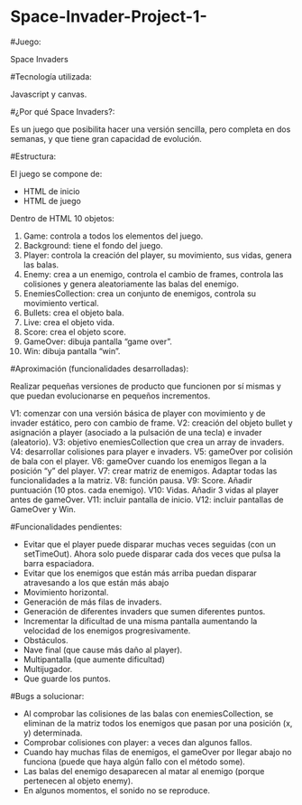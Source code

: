 # Space-Invader-Project-1-

#Juego:

Space Invaders

#Tecnología utilizada:

Javascript y canvas.

#¿Por qué Space Invaders?:

Es un juego que posibilita hacer una versión sencilla, pero completa en dos semanas, y que
tiene gran capacidad de evolución.

#Estructura:

El juego se compone de:
- HTML de inicio
- HTML de juego

Dentro de HTML 10 objetos:
1. Game: controla a todos los elementos del juego.
2. Background: tiene el fondo del juego.
3. Player: controla la creación del player, su movimiento, sus vidas, genera las balas.
4. Enemy: crea a un enemigo, controla el cambio de frames, controla las colisiones y
genera aleatoriamente las balas del enemigo.
5. EnemiesCollection: crea un conjunto de enemigos, controla su movimiento vertical.
6. Bullets: crea el objeto bala.
7. Live: crea el objeto vida.
8. Score: crea el objeto score.
9. GameOver: dibuja pantalla “game over”.
10. Win: dibuja pantalla “win”.

#Aproximación (funcionalidades desarrolladas):

Realizar pequeñas versiones de producto que funcionen por sí mismas y que puedan
evolucionarse en pequeños incrementos.

V1: comenzar con una versión básica de player con movimiento y de invader estático, pero con
cambio de frame.
V2: creación del objeto bullet y asignación a player (asociado a la pulsación de una tecla) e
invader (aleatorio).
V3: objetivo enemiesCollection que crea un array de invaders.
V4: desarrollar colisiones para player e invaders.
V5: gameOver por colisión de bala con el player.
V6: gameOver cuando los enemigos llegan a la posición “y” del player.
V7: crear matriz de enemigos. Adaptar todas las funcionalidades a la matriz.
V8: función pausa.
V9: Score. Añadir puntuación (10 ptos. cada enemigo).
V10: Vidas. Añadir 3 vidas al player antes de gameOver.
V11: incluir pantalla de inicio.
V12: incluir pantallas de GameOver y Win.

#Funcionalidades pendientes:

- Evitar que el player puede disparar muchas veces seguidas (con un setTimeOut). Ahora
solo puede disparar cada dos veces que pulsa la barra espaciadora.
- Evitar que los enemigos que están más arriba puedan disparar atravesando a los que
están más abajo
- Movimiento horizontal.
- Generación de más filas de invaders.
- Generación de diferentes invaders que sumen diferentes puntos.
- Incrementar la dificultad de una misma pantalla aumentando la velocidad de los enemigos progresivamente.
- Obstáculos.
- Nave final (que cause más daño al player).
- Multipantalla (que aumente dificultad)
- Multijugador.
- Que guarde los puntos.

#Bugs a solucionar:

- Al comprobar las colisiones de las balas con enemiesCollection, se eliminan de la
matriz todos los enemigos que pasan por una posición (x, y) determinada.
- Comprobar colisiones con player: a veces dan algunos fallos.
- Cuando hay muchas filas de enemigos, el gameOver por llegar abajo no funciona
(puede que haya algún fallo con el método some).
- Las balas del enemigo desaparecen al matar al enemigo (porque pertenecen al objeto
enemy).
- En algunos momentos, el sonido no se reproduce.
